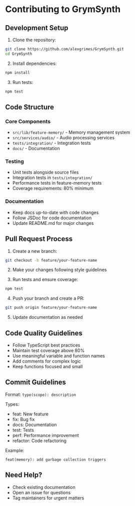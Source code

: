 # Contributing to GrymSynth

## Development Setup

1. Clone the repository:
```bash
git clone https://github.com/alexgrimes/GrymSynth.git
cd GrymSynth
```

2. Install dependencies:
```bash
npm install
```

3. Run tests:
```bash
npm test
```

## Code Structure

### Core Components
- `src/lib/feature-memory/` - Memory management system
- `src/services/audio/` - Audio processing services
- `tests/integration/` - Integration tests
- `docs/` - Documentation

### Testing
- Unit tests alongside source files
- Integration tests in `tests/integration/`
- Performance tests in feature-memory tests
- Coverage requirements: 80% minimum

### Documentation
- Keep docs up-to-date with code changes
- Follow JSDoc for code documentation
- Update README.md for major changes

## Pull Request Process

1. Create a new branch:
```bash
git checkout -b feature/your-feature-name
```

2. Make your changes following style guidelines

3. Run tests and ensure coverage:
```bash
npm test
```

4. Push your branch and create a PR:
```bash
git push origin feature/your-feature-name
```

5. Update documentation as needed

## Code Quality Guidelines

- Follow TypeScript best practices
- Maintain test coverage above 80%
- Use meaningful variable and function names
- Add comments for complex logic
- Keep functions focused and small

## Commit Guidelines

Format: `type(scope): description`

Types:
- feat: New feature
- fix: Bug fix
- docs: Documentation
- test: Tests
- perf: Performance improvement
- refactor: Code refactoring

Example:
```
feat(memory): add garbage collection triggers
```

## Need Help?

- Check existing documentation
- Open an issue for questions
- Tag maintainers for urgent matters
